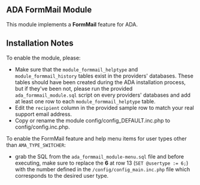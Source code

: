 ADA FormMail Module
-----------------------

This module implements a **FormMail** feature for ADA.


## Installation Notes

To enable the module, please:
* Make sure that the `module_formmail_helptype` and `module_formmail_history` tables exist in the
providers' databases. These tables should have been created during the ADA installation process, but if they've been not, please run the provided `ada_formmail_module.sql` script on every providers' databases and add at least one row to each `module_formmail_helptype` table.
* Edit the ``recipient`` column in the provided sample row to match your real support email address.
* Copy or rename the module config/config_DEFAULT.inc.php to config/config.inc.php.

To enable the FormMail feature and help menu items for user types other than `AMA_TYPE_SWITCHER`:
* grab the SQL from the `ada_formmail_module-menu.sql` file and before executing, make sure to replace the **6** at row 13 (``SET @usertype := 6;``) with the number defined in the `/config/config_main.inc.php` file which corresponds to the desired user type.

